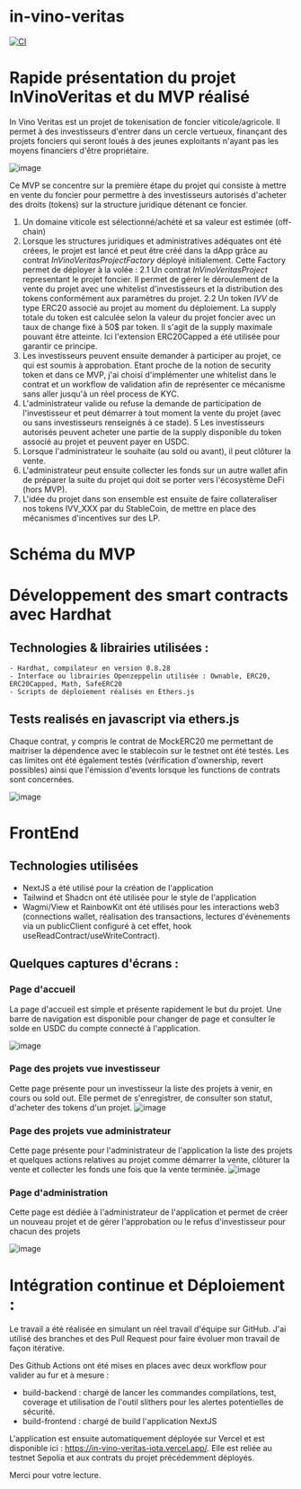 # in-vino-veritas

[![CI](https://github.com/fr4nckr/in-vino-veritas/actions/workflows/workflow.yml/badge.svg)](https://github.com/fr4nckr/in-vino-veritas/actions/workflows/workflow.yml)


# Rapide présentation du projet InVinoVeritas et du MVP réalisé

In Vino Veritas est un projet de tokenisation de foncier viticole/agricole. Il permet à des investisseurs d'entrer dans un cercle vertueux, finançant des projets fonciers qui seront loués à des jeunes exploitants n'ayant pas les moyens financiers d'être propriétaire.

![image](https://github.com/user-attachments/assets/6a4a7d45-70f5-4609-8ac2-7b4a995674e7)


Ce MVP se concentre sur la première étape du projet qui consiste à mettre en vente du foncier pour permettre à des investisseurs autorisés d'acheter des droits (tokens) sur la structure juridique détenant ce foncier.

1. Un domaine viticole est sélectionné/achété et sa valeur est estimée (off-chain)
2. Lorsque les structures juridiques et administratives adéquates ont été créees, le projet est lancé et peut être créé dans la dApp grâce au contrat *InVinoVeritasProjectFactory* déployé initialement. Cette Factory permet de déployer à la volée : 
    2.1 Un contrat *InVinoVeritasProject* representant le projet foncier. Il permet  de gérer le déroulement de la vente du projet avec une whitelist d'investisseurs et la distribution des tokens conformément aux paramètres du projet. 
    2.2 Un token *IVV* de type ERC20 associé au projet au moment du déploiement. La supply totale du token est calculée selon la valeur du projet foncier avec un taux de change fixé à 50$ par token. Il s'agit de la supply maximale pouvant être atteinte. Ici l'extension ERC20Capped a été utilisée pour garantir ce principe.
3. Les investisseurs peuvent ensuite demander à participer au projet, ce qui est soumis à approbation. Etant proche de la notion de security token et dans ce MVP, j'ai choisi d'implémenter une whitelist dans le contrat et un workflow de validation afin de représenter ce mécanisme sans aller jusqu'à un réel process de KYC. 
4. L'administrateur valide ou refuse la demande de participation de l'investisseur et peut démarrer à tout moment la vente du projet (avec ou sans investisseurs renseignés à ce stade). 
5  Les investisseurs autorisés peuvent acheter une partie de la supply disponible du token associé au projet et peuvent payer en USDC. 
5. Lorsque l'administrateur le souhaite (au sold ou avant), il peut clôturer la vente. 
6. L'administrateur peut ensuite collecter les fonds sur un autre wallet afin de préparer la suite du projet qui doit se porter vers l'écosystème DeFi (hors MVP).
7. L'idée du projet dans son ensemble est ensuite de faire collateraliser nos tokens IVV_XXX par du StableCoin, de mettre en place des mécanismes d'incentives sur des LP. 

# Schéma du MVP 



# Développement des smart contracts avec Hardhat 

## Technologies & librairies utilisées : 
    - Hardhat, compilateur en version 0.8.28
    - Interface ou librairies Openzeppelin utilisée : Ownable, ERC20, ERC20Capped, Math, SafeERC20
    - Scripts de déploiement réalisés en Ethers.js 
    
## Tests realisés en javascript via ethers.js

Chaque contrat, y compris le contrat de MockERC20 me permettant de maitriser la dépendence avec le stablecoin sur le testnet ont été testés. 
Les cas limites ont été également testés (vérification d'ownership, revert possibles) ainsi que l'émission d'events lorsque les functions de contrats sont concernées. 

![image](https://github.com/user-attachments/assets/c1c140e8-d276-4218-989b-300887a9ff1a)

# FrontEnd
## Technologies utilisées 

- NextJS a été utilisé pour la création de l'application
- Tailwind et Shadcn ont été utilisée pour le style de l'application
- Wagmi/View et RainbowKit ont été utilisés pour les interactions web3 (connections wallet, réalisation des transactions, lectures d'évènements via un publicClient configuré à cet effet, hook useReadContract/useWriteContract). 

## Quelques captures d'écrans : 

### Page d'accueil 
La page d'accueil est simple et présente rapidement le but du projet. Une barre de navigation est disponible pour changer de page et consulter le solde en USDC du compte connecté à l'application. 

![image](https://github.com/user-attachments/assets/c2e9277f-d1b0-4158-8d83-f229ad4799ad)

### Page des projets vue investisseur
Cette page présente pour un investisseur la liste des projets à venir, en cours ou sold out. 
Elle permet de s'enregistrer, de consulter son statut, d'acheter des tokens d'un projet. 
![image](https://github.com/user-attachments/assets/f365cf94-9f56-489e-b0f8-fbe5372bc660)

### Page des projets vue administrateur 
Cette page présente pour l'administrateur de l'application la liste des projets et quelques actions relatives au projet comme démarrer la vente, clôturer la vente et collecter les fonds une fois que la vente terminée. 
![image](https://github.com/user-attachments/assets/bf714ee1-2d67-4dae-b417-4ee26ad0e72d)

### Page d'administration
Cette page est dédiée à l'administrateur de l'application et permet de créer un nouveau projet et de gérer l'approbation ou le refus d'investisseur pour chacun des projets 

![image](https://github.com/user-attachments/assets/65abf510-a9c5-47c1-8739-3940fb009e2a)


# Intégration continue et Déploiement : 

Le travail a été réalisée en simulant un réel travail d'équipe sur GitHub. J'ai utilisé des branches et des Pull Request pour faire évoluer mon travail de façon itérative. 

Des Github Actions ont été mises en places avec deux workflow pour valider au fur et à mesure : 
- build-backend : chargé de lancer les commandes compilations, test, coverage et utilisation de l'outil slithers pour les alertes potentielles de sécurité. 
- build-frontend : chargé de build l'application NextJS

L'application est ensuite automatiquement déployée sur Vercel et est disponible ici : https://in-vino-veritas-iota.vercel.app/. Elle est reliée au testnet Sepolia et aux contrats du projet précédemment déployés. 



Merci pour votre lecture. 
